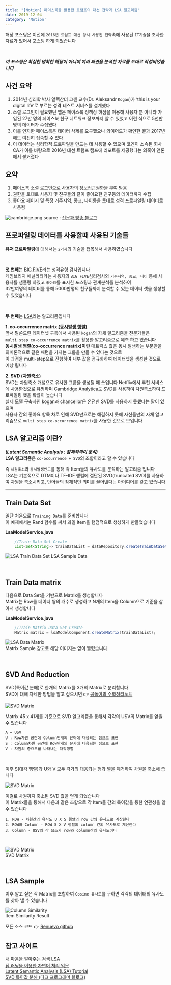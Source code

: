 ```yaml
---
title: "[Notion] 페이스북을 활용한 트럼프의 대선 전략과 LSA 알고리즘"
date: 2019-12-04
category: 'Notion'
---
```


해당 포스팅은 이전에 `2016년 트럼프 대선 당시 사용된 전략`속에 사용된 `IT기술`을 조사한 자료가 있어서 포스팅 하게 되었습니다  

<br/>

***이 포스팅은 확실한 명확한 해답이 아니며 여러 의견을 분석한 자료를 토대로 작성되었습니다***  

## 사건 요약
1. 2014년 심리학 박사 알렉산더 코겐 교수(Dr. Aleksandr `Kogan`)가 ‘this is your digital life’로 부르는 성격 테스트 서비스를 설계했다  
2. 소셜 로그인이 필요했던 앱은 페이스북 정책상 허점을 이용해 사용자 뿐 아니라 가입된 27만 명의 페이스북 친구 네트워크 정보까지 알 수 있었고 이런 식으로 5천만 명의 데이터가 수집됐다  
3. 이를 인지한 페이스북은 데이터 삭제를 요구했으나 와이어드가 확인한 결과 2017년에도 여전히 접속할 수 있다  
4. 이 데이터는 심리학적 프로파일을 만드는 데 사용할 수 있으며 코겐이 소속된 회사 CA가 이를 바탕으로 2016년 대선 트럼프 캠프에 리포트를 제공했다는 의혹이 언론에서 불거졌다  

## 요약
1. 페이스북 소셜 로그인으로 사용자의 정보접근권한을 부여 받음  
2. 권한을 토대로 사용자 및 친구들의 같이 좋아요한 친구등의 데이터까지 수집  
3. 좋아요 페이지 및 특정 거주지역, 종교, 나이등을 토대로 성격 프로파일링 데이터로 사용됨  

![cambridge.png](./images/cambridge.png)
<span class='img_caption'>source : [신문과 방송 블로그](http://blog.naver.com/PostView.nhn?blogId=kpfjra_&logNo=221260402045&categoryNo=13&parentCategoryNo=0)</span>


## 프로파일링 데이터를 사용할때 사용된 기술들  

**유저 프로파일링**에 대해서는 `2가지`의 기술을 접목해서 사용하였습니다  

<br/>

**첫 번째**는 [BIG FIVE](https://ko.wikipedia.org/wiki/5%EA%B0%80%EC%A7%80_%EC%84%B1%EA%B2%A9_%ED%8A%B9%EC%84%B1_%EC%9A%94%EC%86%8C)라는 성격유형 검사입니다  
케임브리지 애널리티카는 사용자의 `BIG FIVE`심리검사와 `거주지역, 종교, 나이` 통해 사용자를 샘플링 하였고 `좋아요`를 표시한 포스팅과 관계분석를 분석하여  
32만여명의 데이터를 통해 5000만명의 친구들까지 분석할 수 있는 데이터 셋을 생성할 수 있었습니다     

<br/>

**두 번째**는 [LSA](https://en.wikipedia.org/wiki/Latent_semantic_analysis)라는 알고리즘입니다  

**1. co-occurrence matrix [(동시발생 행렬)](https://en.wikipedia.org/wiki/Co-occurrence_matrix)**   
앞서 말씀드린 데이터셋 구축에서 사용된 `kogan`의 자체 알고리즘을 전문가들은  
`multi step co-occurrence matrix`를 활용한 알고리즘으로 예측 하고 있습니다  
**동시발생 행렬(co-occurrence matrix)이란** 매트릭스 값은 동시 발생하는 부분만을 의미론적으로 같은 패턴을 가지는 그룹을 만들 수 있다는 것으로  
이 과정을 multi-step으로 진행하여 내부 값을 정규화하여 데이터셋을 생성한 것으로 예상 됩니다  


**2. SVD [(차원축소)](https://ko.wikipedia.org/wiki/%ED%8A%B9%EC%9D%B4%EA%B0%92_%EB%B6%84%ED%95%B4)**  
SVD는 차원축소 개념으로 유사한 그룹을 생성될 때 쓰입니다
Netflix에서 추천 서비스에 사용한것으로 유명하며 Cambridge Analytica도 SVD를 사용하여 차원축소하여 프로파일링 했을 확률이 높습니다  
실제 모델 구축자인 kogan과 chancellor은 온전한 SVD를 사용하지 못했다는 말이 있으며  
사용자 간의 좋아요 항목 차로 인해 SVD만으로는 해결하지 못해 자신들만의 자체 알고리즘으로  `multi step co-occurrence matrix`를 사용한 것으로 보입니다  

## LSA 알고리즘 이란?
***(Latent Semantic Analysis : 잠재적의미 분석)***  
**LSA 알고리즘**은 `co-occurrence + SVD`의 조합이라고 할 수 있습니다  

즉 `차원축소`와 `동시발생빈도`를 통해 각 Item들의 유사도를 분석하는 알고리즘 입니다  
LSA는 기본적으로 DTM이나 TF-IDF 행렬에 절단된 SVD(truncated SVD)를 사용하여 차원을 축소시키고, 단어들의 잠재적인 의미를 끌어낸다는 아이디어를 갖고 있습니다  

---

## Train Data Set  

일단 처음으로 `Training Data`를 준비합니다  
이 예제에서는 Rand 함수를 써서 과일 Item을 램덤적으로 생성하게 만들었습니다  

**LsaModelService.java**  
```java
    //Train Data Set Create
    List<Set<String>> trainDataList = dataRepository.createTrainDataSet(45);
```

![LSA Train Data Set](./images/LSA-Train-Data.PNG)
<span class='img_caption'>LSA Sample Data</span>

<br/>

## Train Data matrix  

다음으로 Data Set을 기반으로 Matrix를 생성합니다  
Matrix는 Row를 데이터 쌍의 개수로 생성하고 N개의 Item을 Column으로 기준을 삼아서 생성합니다  

**LsaModelService.java**  
```java
    //Train Matrix Data Set Create
    Matrix matrix = lsaModelComponent.createMatrix(trainDataList);
```
![LSA Data Matrix](./images/Data-Matrix.PNG)  
<span class='img_caption'>Matrix Sample</span>
<span class='img_caption'>참고로 해당 이미지는 옆이 짤렸습니다</span>

<br/>

## SVD And Reduction 

SVD(특이값 분해)로 한개의 Matrix를 3개의 Matrix로 분리합니다  
SVD에 대해 자세한 방법을 알고 싶으시면 :point_right: [공돌이의 수학정리노트](https://www.youtube.com/watch?v=cq5qlYtnLoY&feature=emb_logo)

![SVD Matrix](./images/svd-image.png)  

Matrix 45 x 41개를 기준으로 SVD 알고리즘을 통해서 각각의 USV의 Matrix를 얻을 수 있습니다  

```text
A = USV
U : Row차원 공간에 Column만개의 단어에 대응되는 점으로 표현  
S : Column차원 공간에 Row만개의 문서에 대응되는 점으로 표현  
V : 차원의 중요도를 나타내는 대각행렬  
```

<br/>

이후 S(대각 행렬)과 U와 V 모두 각가의 대응되는 행과 열을 제거하여 차원을 축소해 줍니다  

![SVD Matrix](./images/svd-reduction-image.png)   

이걸로 차원까지 축소된 SVD 값을 얻게 되었습니다  
이 Matrix들을 통해서 다음과 같은 조합으로 각 Item들 간의 특이값을 통한 연관성을 알 수 있습니다  

```text
1. ROW - 차원간의 유사도 U X S 행렬의 row 간의 유사도로 계산한다  
2. ROW와 Column - ROW S X V 행렬의 column 간의 유사도로 계산한다  
3. Column - USV의 각 요소가 row와 column간의 유사도이다  
```

<br/>

![SVD Matrix](./images/SVD.PNG)  
<span class='img_caption'>SVD Matrix</span>

<br/>

## LSA Sample

이후 알고 싶은 각 Matrix를 조합하여 `Cosine 유사도`를 구하면 각각의 데이터의 유사도를 찾아 낼 수 있습니다  

![Column Similarity](./images/LSA-Column-Similarity.PNG)  
<span class='img_caption'>Item Similarity Result</span>  

모든 소스 코드 :point_right: [Renuevo github](https://github.com/renuevo/data-modeling-algorithm)

## 참고 사이트  
[내 마음을 알아주는 검색 LSA](https://sragent.tistory.com/entry/Latent-Semantic-AnalysisLSA)  
[딥 러닝을 이용한 자연어 처리 입문](https://wikidocs.net/24949)  
[Latent Semantic Analysis (LSA) Tutorial](https://technowiki.wordpress.com/2011/08/27/latent-semantic-analysis-lsa-tutorial/)  
[SVD 특이값 분해 (다크 프로그래머 블로그)](https://darkpgmr.tistory.com/106)  